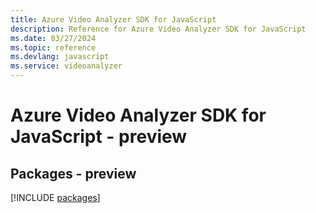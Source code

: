 ```yaml
---
title: Azure Video Analyzer SDK for JavaScript
description: Reference for Azure Video Analyzer SDK for JavaScript
ms.date: 03/27/2024
ms.topic: reference
ms.devlang: javascript
ms.service: videoanalyzer
---
```

# Azure Video Analyzer SDK for JavaScript - preview
## Packages - preview
[!INCLUDE [packages](video-analyzer-index.md)]